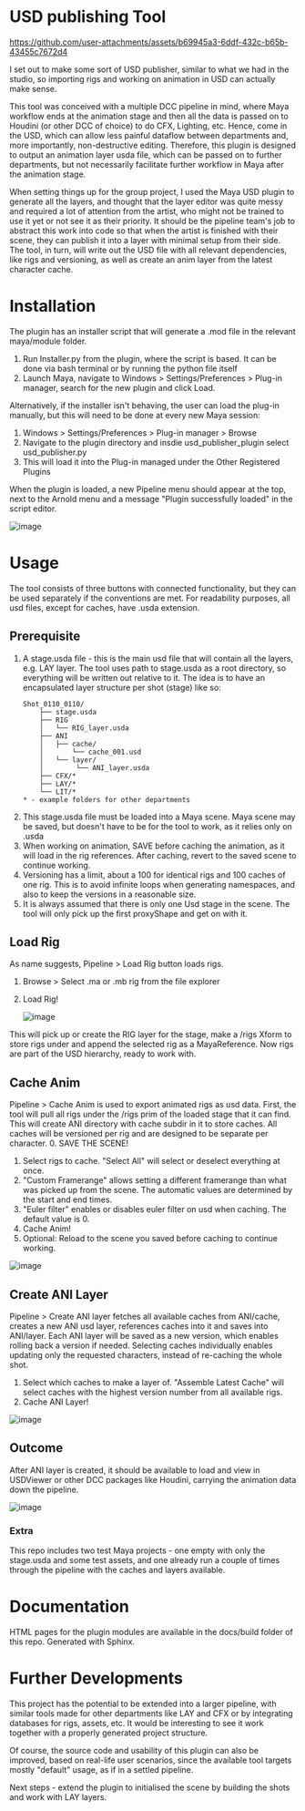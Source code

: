 

# USD publishing Tool


https://github.com/user-attachments/assets/b69945a3-6ddf-432c-b65b-43455c7672d4



I set out to make some sort of USD publisher, similar to what we had in the studio, so importing rigs and working on animation in USD can actually make sense. 

This tool was conceived with a multiple DCC pipeline in mind, where Maya workflow ends at the animation stage and then all the data is passed on to Houdini (or other DCC of choice) to do CFX, Lighting, etc.
Hence, come in the USD, which can allow less painful dataflow between departments and, more importantly, non-destructive editing.
Therefore, this plugin is designed to output an animation layer usda file, which can be passed on to further departments, but not necessarily facilitate further workflow in Maya after the animation stage. 

When setting things up for the group project, I used the Maya USD plugin to generate all the layers, and thought that the layer editor was quite messy and required a lot of attention from the artist, who might not be trained to use it yet or not see it as their priority.
It should be the pipeline team's job to abstract this work into code so that when the artist is finished with their scene, they can publish it into a layer with minimal setup from their side. The tool, in turn, will write out the USD file with all relevant dependencies, like rigs and versioning, as well as create an anim layer from the latest character cache.

# Installation 
The plugin has an installer script that will generate a .mod file in the relevant maya/module folder. 

1. Run Installer.py from the plugin, where the script is based. It can be done via bash terminal or by running the python file itself
2. Launch Maya, navigate to Windows > Settings/Preferences > Plug-in manager, search for the new plugin and click Load.

Alternatively, if the installer isn't behaving, the user can load the plug-in manually, but this will need to be done at every new Maya session:
1. Windows > Settings/Preferences > Plug-in manager > Browse
2. Navigate to the plugin directory and insdie usd_publisher_plugin select usd_publisher.py
3. This will load it into the Plug-in managed under the Other Registered Plugins

When the plugin is loaded, a new Pipeline menu should appear at the top, next to the Arnold menu and a message "Plugin successfully loaded" in the script editor. 

![image](https://github.com/user-attachments/assets/b82ef312-d9bb-488a-8b03-3194892ccda3)

# Usage

The tool consists of three buttons with connected functionality, but they can be used separately if the conventions are met. 
For readability purposes, all usd files, except for caches, have .usda extension.

## Prerequisite
1. A stage.usda file - this is the main usd file that will contain all the layers, e.g. LAY layer.
   The tool uses path to stage.usda as a root directory, so everything will be written out relative to it.
   The idea is to have an encapsulated layer structure per shot (stage) like so:
   ```
   Shot_0110_0110/
       ├── stage.usda
       ├── RIG
       │   └── RIG_layer.usda
       ├── ANI
       │   ├── cache/
       │       └── cache_001.usd
       │   └── layer/
       │        └── ANI_layer.usda
       ├── CFX/*
       ├── LAY/*
       └── LIT/*
   * - example folders for other departments
   ```
2. This stage.usda file must be loaded into a Maya scene. Maya scene may be saved, but doesn't have to be for the tool to work, as it relies only on .usda
3. When working on animation, SAVE before caching the animation, as it will load in the rig references. After caching, revert to the saved scene to continue working.
4. Versioning has a limit, about a 100 for identical rigs and 100 caches of one rig. This is to avoid infinite loops when generating namespaces, and also to keep the versions in a reasonable size.
5. It is always assumed that there is only one Usd stage in the scene. The tool will only pick up the first proxyShape and get on with it.
   
## Load Rig

As name suggests, Pipeline > Load Rig button loads rigs.
1. Browse > Select .ma or .mb rig from the file explorer
2. Load Rig!
   
   ![image](https://github.com/user-attachments/assets/169e34a1-3840-481d-9418-4beb8fbcf53b)
   
This will pick up or create the RIG layer for the stage, make a /rigs Xform to store rigs under and append the selected rig as a MayaReference. 
Now rigs are part of the USD hierarchy, ready to work with. 

## Cache Anim

Pipeline > Cache Anim is used to export animated rigs as usd data. First, the tool will pull all rigs under the /rigs prim of the loaded stage that it can find.
This will create ANI directory with cache subdir in it to store caches. All caches will be versioned per rig and are designed to be separate per character.
0. SAVE THE SCENE!
1. Select rigs to cache. "Select All" will select or deselect everything at once.
2. "Custom Framerange" allows setting a different framerange than what was picked up from the scene. The automatic values are determined by the start and end times.
3. "Euler filter" enables or disables euler filter on usd when caching. The default value is 0.
4. Cache Anim!
5. Optional: Reload to the scene you saved before caching to continue working.
   
![image](https://github.com/user-attachments/assets/9d070a14-12c3-46a0-89dc-d0b7e606c266)

## Create ANI Layer

Pipeline > Create ANI layer fetches all available caches from ANI/cache, creates a new ANI usd layer, references caches into it and saves into ANI/layer.
Each ANI layer will be saved as a new version, which enables rolling back a version if needed. Selecting caches individually enables updating only the requested characters,
instead of re-caching the whole shot.

1. Select which caches to make a layer of. "Assemble Latest Cache" will select caches with the highest version number from all available rigs.
2. Cache ANI Layer!

![image](https://github.com/user-attachments/assets/ad544a49-3497-484f-8d66-32c9467d57fc)

## Outcome

After ANI layer is created, it should be available to load and view in USDViewer or other DCC packages like Houdini, carrying the animation data down the pipeline. 

![image](https://github.com/user-attachments/assets/a04361d6-03eb-43f1-82af-93bf534b7505)

### Extra

This repo includes two test Maya projects - one empty with only the stage.usda and some test assets, and one already run a couple of times through the pipeline with the caches and layers available.

# Documentation

HTML pages for the plugin modules are available in the docs/build folder of this repo. Generated with Sphinx.

# Further Developments

This project has the potential to be extended into a larger pipeline, with similar tools made for other departments like LAY and CFX or by integrating databases for rigs, assets, etc. It would be interesting to see it work together with a properly generated project structure.

Of course, the source code and usability of this plugin can also be improved, based on real-life user scenarios, since the available tool targets mostly "default" usage, as if in a settled pipeline.

Next steps - extend the plugin to initialised the scene by building the shots and work with LAY layers.


 



